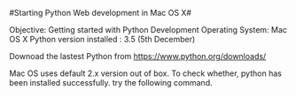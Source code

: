 
#Starting Python Web development in Mac OS X#

Objective: Getting started with Python Development
Operating System: Mac OS X
Python version installed : 3.5 (5th December)


Downoad the lastest Python from https://www.python.org/downloads/

Mac OS uses default 2.x version out of box.
To check whether, python has been installed successfully. try the following command.




